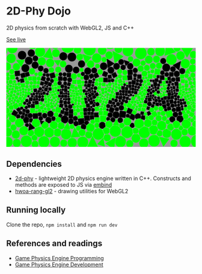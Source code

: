 # 2D-Phy Dojo

2D physics from scratch with WebGL2, JS and C++

[See live](https://gnikoloff.github.io/2d-phy-dojo/)

![export image](https://github.com/gnikoloff/2d-phy-dojo/blob/main/public/preview-2024.png?raw=true)

## Dependencies

- [2d-phy](https://github.com/gnikoloff/2d-phy) - lightweight 2D physics engine written in C++. Constructs and methods are exposed to JS via [embind](https://emscripten.org/docs/porting/connecting_cpp_and_javascript/embind.html)
- [hwoa-rang-gl2](https://github.com/gnikoloff/hwoa-rang-gl2) - drawing utilities for WebGL2

## Running locally

Clone the repo, `npm install` and `npm run dev`

## References and readings

- [Game Physics Engine Programming](https://pikuma.com/courses/game-physics-engine-programming)
- [Game Physics Engine Development](https://www.amazon.de/-/en/Ian-Millington/dp/0123819768)
